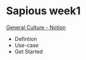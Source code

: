 # Sapious week1


 [General Culture - Notion](https://itzyahya.notion.site/General-Culture-7b31bf0a72ca4a77b4eea2458ec37e31)
 - Defintion
 - Use-case
 - Get Started
